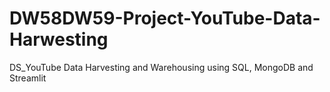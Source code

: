 # DW58DW59-Project-YouTube-Data-Harwesting
DS_YouTube Data Harvesting and Warehousing using SQL, MongoDB and Streamlit
